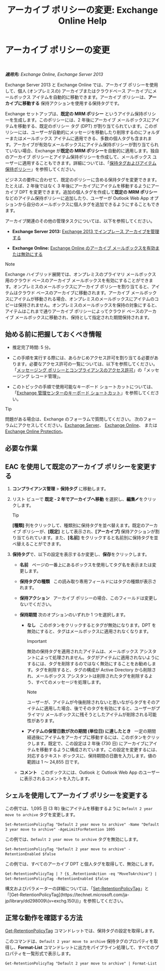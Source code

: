 ﻿---
title: 'アーカイブ ポリシーの変更: Exchange Online Help'
TOCTitle: アーカイブ ポリシーの変更
ms:assetid: 1e3002c2-801a-43ea-ae00-52ab34d76b9c
ms:mtpsurl: https://technet.microsoft.com/ja-jp/library/Hh529919(v=EXCHG.150)
ms:contentKeyID: 49895281
ms.date: 05/22/2018
mtps_version: v=EXCHG.150
ms.translationtype: HT
---

# アーカイブ ポリシーの変更

 

_**適用先:** Exchange Online, Exchange Server 2013_

Exchange Server 2013 と Exchange Online では、アーカイブ ポリシーを使用して、個人 (オンプレミスの) アーカイブまたはクラウドベース アーカイブにメールボックス アイテムを自動的に移動できます。アーカイブ ポリシーは、<strong>アーカイブに移動する</strong> 保持アクションを使用する保持タグです。

Exchange セットアップは、**既定の MRM ポリシー** というアイテム保持ポリシーを生成します。このポリシーには、2 年後にアーカイブ メールボックスにアイテムを移動する、既定のポリシー タグ (DPT) が割り当てられています。このポリシーには、ユーザーが自動的にメッセージを移動したり削除するのにフォルダーまたはメールボックス アイテムに適用できる、多数の個人タグも含まれます。アーカイブが有効なメールボックスにアイテム保持ポリシーが割り当てられていない場合、Exchange が**既定の MRM ポリシー**を自動的に適用します。独自のアーカイブ ポリシーとアイテム保持ポリシーを作成して、メールボックス ユーザーに適用することもできます。詳細については、「[保持タグおよびアイテム保持ポリシー](retention-tags-and-retention-policies-exchange-2013-help.md)」を参照してください。

ビジネスの要件に合わせて、既定のポリシーに含める保持タグを変更できます。たとえば、2 年後ではなく 3 年後にアーカイブにアイテムを移動するようにアーカイブ DPT を変更できます。追加の個人タグを作成して**既定の MRM ポリシー**などのアイテム保持ポリシーに追加したり、ユーザーが Outlook Web App オプションから自分のメールボックスに個人タグを追加できるようにすることもできます。

アーカイブ関連のその他の管理タスクについては、以下を参照してください。

  - **Exchange Server 2013:**  [Exchange 2013 でインプレース アーカイブを管理する](manage-in-place-archives-in-exchange-2013-exchange-2013-help.md)

  - **Exchange Online:**  [Exchange Online のアーカイブ メールボックスを有効または無効にする](https://technet.microsoft.com/ja-jp/library/jj984357\(v=exchg.150\))


> [!NOTE]
> Exchange ハイブリッド展開では、オンプレミスのプライマリ メールボックス用のクラウド ベースのアーカイブ メールボックスを有効にすることができます。オンプレミスのメールボックスにアーカイブ ポリシーを割り当てると、アイテムはクラウド ベースのアーカイブに移動されます。アーカイブ メールボックスにアイテムが移動される場合、オンプレミスのメールボックスにアイテムのコピーは保持されません。オンプレミスのメールボックスを保持の対象にすると、アイテムはこれまで通りアーカイブ ポリシーによってクラウド ベースのアーカイブ メールボックスに移動され、保持として指定された期間保持されます。



## 始める前に把握しておくべき情報

  - 推定完了時間: 5 分。

  - この手順を実行する際には、あらかじめアクセス許可を割り当てる必要があります。必要なアクセス許可の一覧については、以下を参照してください。「[メッセージング ポリシーとコンプライアンスのアクセス許可](messaging-policy-and-compliance-permissions-exchange-2013-help.md)」の「メッセージング レコード管理」。

  - このトピックの手順で使用可能なキーボード ショートカットについては、「[Exchange 管理センターのキーボード ショートカット](keyboard-shortcuts-in-the-exchange-admin-center-exchange-online-protection-help.md)」を参照してください。


> [!TIP]
> 問題がある場合は、Exchange のフォーラムで質問してください。 次のフォーラムにアクセスしてください。<A href="https://go.microsoft.com/fwlink/p/?linkid=60612">Exchange Server</A>、 <A href="https://go.microsoft.com/fwlink/p/?linkid=267542">Exchange Online</A>、 または <A href="https://go.microsoft.com/fwlink/p/?linkid=285351">Exchange Online Protection</A>。



## 必要な作業

## EAC を使用して既定のアーカイブ ポリシーを変更する

1.  <strong>コンプライアンス管理</strong> \> <strong>保持タグ</strong> に移動します。

2.  リスト ビューで <strong>既定 - 2 年でアーカイブへ移動</strong> を選択し、<strong>編集</strong>![編集アイコン](images/Bb124582.6f53ccb2-1f13-4c02-bea0-30690e6ea71d(EXCHG.150).gif "編集アイコン")をクリックします。
    

    > [!TIP]
    > <STRONG>[種類]</STRONG> 列をクリックして、種類別に保持タグを並べ替えます。既定のアーカイブ ポリシーが、<STRONG>[既定]</STRONG> として表示され、<STRONG>[アーカイブ]</STRONG> 保持アクションが割り当てられています。また、<STRONG>[名前]</STRONG> をクリックすると名前別に保持タグを並べ替えることができます。



3.      
    <strong>保持タグ</strong>で、以下の設定を表示するか変更し、<strong>保存</strong>をクリックします。
    
      - <strong>名前</strong>   ページの一番上にあるボックスを使用してタグ名を表示または変更します。
    
      - <strong>保持タグの種類</strong>   この読み取り専用フィールドにはタグの種類が表示されます。
    
      - <strong>保持アクション</strong>   アーカイブ ポリシーの場合、このフィールドは変更しないでください。
    
      - <strong>保持期間</strong> 次のオプションのいずれか 1 つを選択します。
        
          - <strong>なし</strong>   このボタンをクリックするとタグが無効になります。DPT を無効にすると、タグはメールボックスに適用されなくなります。
            

            > [!IMPORTANT]
            > 無効の保持タグを適用されたアイテムは、メールボックス アシスタントによって処理されません。タグがアイテムに適用されないようにするには、タグを削除するのではなく無効にすることをお勧めします。タグを削除すると、タグの構成が Active Directory から削除され、メールボックス アシスタントは削除されたタグを削除するよう、すべてのメッセージを処理します。

            

            > [!NOTE]
            > ユーザーが、アイテムが今後削除されないと思いながらタグをそのアイテムに適用した場合、後でそのタグを有効にすると、ユーザーがプライマリ メールボックスに残そうとしたアイテムが削除される可能性があります。

        
          - <strong>アイテムの保管日数が次の期間 (単位日) に達したとき</strong>   一定の期間経過後にアイテムをアーカイブに移動するには、このボタンをクリックします。既定で、この設定は 2 年後 (730 日) にアーカイブにアイテムを移動するように構成されています。この設定を変更するには、対応するテキスト ボックスに、保持期間の日数を入力します。値の範囲は 1 ～ 24,855 日です。
    
      - <strong>コメント</strong>   このボックスには、Outlook と Outlook Web App のユーザーに表示されるコメントを入力します。

## シェルを使用してアーカイブ ポリシーを変更する

この例では、1,095 日 (3 年) 後にアイテムを移動するように `Default 2 year move to archive` タグを変更します。

    Set-RetentionPolicyTag "Default 2 year move to archive" -Name "Default 3 year move to archive" -AgeLimitForRetention 1095

この例では、`Default 2 year move to archive` タグを無効にします。

    Set-RetentionPolicyTag "Default 2 year move to archive" -RetentionEnabled $false

この例では、すべてのアーカイブ DPT と個人タグを取得して、無効にします。

    Get-RetentionPolicyTag | ? {$_.RetentionAction -eq "MoveToArchive"} | Set-RetentionPolicyTag -RetentionEnabled $false

構文およびパラメーターの詳細については、「[Set-RetentionPolicyTag](https://technet.microsoft.com/ja-jp/library/dd298042\(v=exchg.150\))」と「[Get-RetentionPolicyTag](https://technet.microsoft.com/ja-jp/library/dd298009\(v=exchg.150\))」を参照してください。

## 正常な動作を確認する方法

[Get-RetentionPolicyTag](https://technet.microsoft.com/ja-jp/library/dd298009\(v=exchg.150\)) コマンドレットでは、保持タグの設定を取得します。

このコマンドは、`Default 2 year move to archive` 保持タグのプロパティを取得し、**Format-List** コマンドレットに出力をパイプライン処理して、すべてのプロパティを一覧形式で表示します。

    Get-RetentionPolicyTag "Default 2 year move to archive" | Format-List

